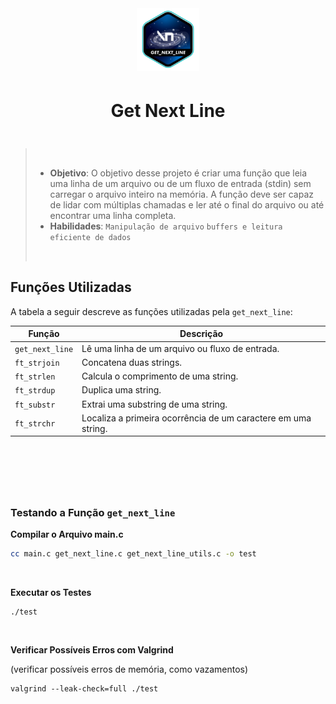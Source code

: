 <div align="center" style="padding-bottom: 10px;">
<img align="center" src="../assets/badges/get_next_linee.png" alt="Born2beRoot" style="width: 100px; vertical-align: middle;padding-bottom: 8px;" />
<h1 align="center" style="border: none;">
  Get Next Line
</h1>

</div>

> &nbsp; &nbsp; &nbsp;
>
> -   **Objetivo**: O objetivo desse projeto é criar uma função que leia uma linha de um arquivo ou de um fluxo de entrada (stdin) sem carregar o arquivo inteiro na memória. A função deve ser capaz de lidar com múltiplas chamadas e ler até o final do arquivo ou até encontrar uma linha completa.
> -   **Habilidades**: `Manipulação de arquivo` `buffers e leitura eficiente de dados`
>
> &nbsp; &nbsp; &nbsp;

## Funções Utilizadas

A tabela a seguir descreve as funções utilizadas pela `get_next_line`:

| Função          | Descrição                                                     |
| --------------- | ------------------------------------------------------------- |
| `get_next_line` | Lê uma linha de um arquivo ou fluxo de entrada.               |
| `ft_strjoin`    | Concatena duas strings.                                       |
| `ft_strlen`     | Calcula o comprimento de uma string.                          |
| `ft_strdup`     | Duplica uma string.                                           |
| `ft_substr`     | Extrai uma substring de uma string.                           |
| `ft_strchr`     | Localiza a primeira ocorrência de um caractere em uma string. |

## &nbsp;

&nbsp;

### Testando a Função `get_next_line`

**Compilar o Arquivo main.c**

```sh
cc main.c get_next_line.c get_next_line_utils.c -o test
```

&nbsp;

**Executar os Testes**

```
./test
```

&nbsp;

**Verificar Possíveis Erros com Valgrind**

(verificar possíveis erros de memória, como vazamentos)

```
valgrind --leak-check=full ./test
```
